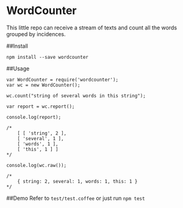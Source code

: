 WordCounter
===============

This little repo can receive a stream of texts and count all the words grouped by incidences.  

##Install

	npm install --save wordcounter

##Usage

	var WordCounter = require('wordcounter');
	var wc = new WordCounter();

	wc.count("string of several words in this string");

	var report = wc.report();

	console.log(report);

	/*
		[ [ 'string', 2 ],
		[ 'several', 1 ],
		[ 'words', 1 ],
		[ 'this', 1 ] ]
	*/
	
	console.log(wc.raw());

	/*
		{ string: 2, several: 1, words: 1, this: 1 }
	*/

##Demo
Refer to ```test/test.coffee``` or just run ```npm test```
